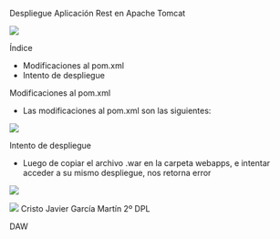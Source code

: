 ﻿Despliegue Aplicación Rest en Apache Tomcat

![](Aspose.Words.232d93e8-0166-4e7e-99db-4c02b083dd9a.001.png)

Índice

- Modificaciones al pom.xml
- Intento de despliegue

Modificaciones al pom.xml

- Las modificaciones al pom.xml son las siguientes:

![](Aspose.Words.232d93e8-0166-4e7e-99db-4c02b083dd9a.002.png)

Intento de despliegue

- Luego de copiar el archivo .war en la carpeta webapps, e intentar acceder a su mismo despliegue, nos retorna error

![](Aspose.Words.232d93e8-0166-4e7e-99db-4c02b083dd9a.003.png)

![](Aspose.Words.232d93e8-0166-4e7e-99db-4c02b083dd9a.004.png)
Cristo Javier García Martín 2º DPL

DAW
